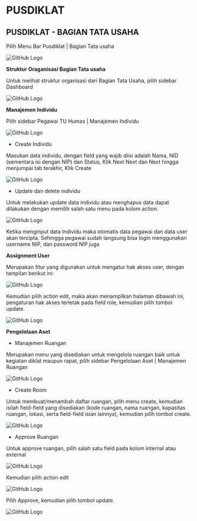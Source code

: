 # PUSDIKLAT #

## PUSDIKLAT - BAGIAN TATA USAHA ##

Pilih Menu Bar Pusdiklat | Bagian Tata usaha

![GitHub Logo](/images/77.jpg)


**Struktur Oraganisasi Bagian Tata usaha**

Untuk melihat struktur organisasi dari Bagian Tata Usaha, pilih sidebar Dashboard

![GitHub Logo](/images/78.jpg)


**Manajemen Individu**

Pilih sidebar Pegawai TU Humas | Manajemen Individu

![GitHub Logo](/images/79.jpg)

- Create Individu

Masukan data individu, dengan field yang wajib diisi adalah Nama, NID (sementara isi dengan NIP) dan Status, Klik Next Next dan Next hingga menjumpai tab terakhir, Klik Create

![GitHub Logo](/images/80.jpg)

- Update dan delete individu

 Untuk melakukan update data individu atau menghapus data dapat dilakukan dengan memilih salah satu menu pada kolom action.

![GitHub Logo](/images/81.jpg)

Ketika menginput data Individu maka otomatis data pegawai dan data user akan tercipta. Sehingga pegawai sudah langsung bisa login menggunakan username NIP, dan password NIP juga


**Assignment User**

Merupakan fitur yang digunakan untuk mengatur hak akses user, dengan tampilan berikut ini:

![GitHub Logo](/images/2.jpg)

Kemudian pilih action edit, maka akan menampilkan halaman dibawah ini, pengaturan hak akses terletak pada field role, kemudian pilih tombol update.

![GitHub Logo](/images/3.jpg)


**Pengelolaan Aset**

- Manajemen Ruangan 

Merupakan menu yang disediakan untuk mengelola ruangan baik untuk kegiatan diklat maupun rapat, pilih sidebar Pengelolaan Aset | Manajemen Ruangan

![GitHub Logo](/images/53.jpg)

- Create Room

Untuk membuat/menambah daftar ruangan, pilih menu create, kemudian isilah field-field yang disediakan (kode ruangan, nama ruangan, kapasitas ruangan, lokasi, serta field-field isian lainnya), kemudian pilih tombol create.

![GitHub Logo](/images/54.jpg)

- Approve Ruangan

Untuk approve ruangan, pilih salah satu field pada kolom internal atau external

![GitHub Logo](/images/55.jpg)
 
Kemudian pilih action edit

![GitHub Logo](/images/56.jpg)

Pilih Approve, kemudian pilih tombol update.

![GitHub Logo](/images/57.jpg)